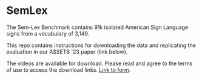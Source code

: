# SemLex
The Sem-Lex Benchmark contains 91k isolated American Sign Language signs from a vocabulary of 3,149.

This repo contains instructions for downloading the data and replicating the evaluation in our ASSETS '23 paper (link below).

The videos are available for download. Please read and agree to the terms of use to access the download links. [Link to form](https://docs.google.com/forms/d/e/1FAIpQLSeFjIcbJcr2kWibgrEdFyLhNADo1ErnVGuQHtGeiDiqe4iteQ/viewform?usp=sf_link).

